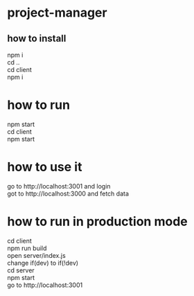 # project-manager
## how to install

npm i <br >
cd .. <br >
cd client  <br >
npm i <br >
# how to run

npm start <br >
cd client <br >
npm start <br >
# how to use it
go to http://localhost:3001 and login <br >
got to http://localhost:3000 and fetch data <br >
# how to run in production mode 
cd client <br >
npm run build <br >
open server/index.js <br >
change if(dev) to if(!dev) <br >
cd server <br >
npm start <br > 
go to http://localhost:3001 <br >
